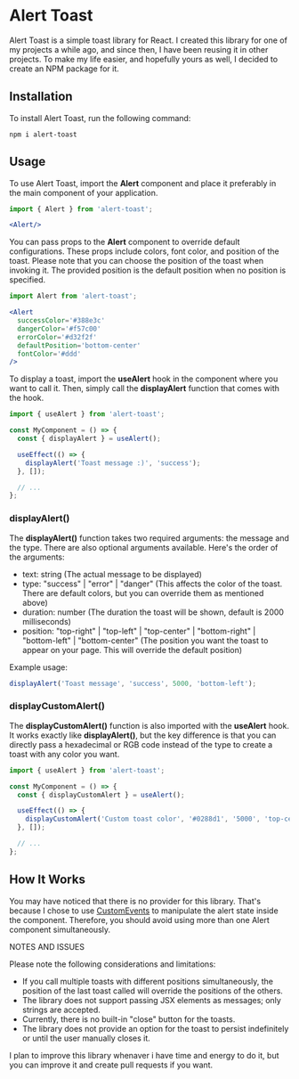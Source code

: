 # Alert Toast

Alert Toast is a simple toast library for React. I created this library for one of my projects a while ago, and since then, I have been reusing it in other projects. To make my life easier, and hopefully yours as well, I decided to create an NPM package for it.

## Installation

To install Alert Toast, run the following command:

```
npm i alert-toast
```

## Usage

To use Alert Toast, import the **Alert** component and place it preferably in the main component of your application.

```jsx
import { Alert } from 'alert-toast';

<Alert/>
```

You can pass props to the **Alert** component to override default configurations. These props include colors, font color, and position of the toast. Please note that you can choose the position of the toast when invoking it. The provided position is the default position when no position is specified.

```jsx
import Alert from 'alert-toast';

<Alert
  successColor='#388e3c'
  dangerColor='#f57c00'
  errorColor='#d32f2f'
  defaultPosition='bottom-center'
  fontColor='#ddd'
/>
```

To display a toast, import the **useAlert** hook in the component where you want to call it. Then, simply call the **displayAlert** function that comes with the hook.

```jsx
import { useAlert } from 'alert-toast';

const MyComponent = () => {
  const { displayAlert } = useAlert();

  useEffect(() => {
    displayAlert('Toast message :)', 'success');
  }, []);

  // ...
};
```

### displayAlert()

The **displayAlert()** function takes two required arguments: the message and the type. There are also optional arguments available. Here's the order of the arguments:

- text: string (The actual message to be displayed)
- type: "success" | "error" | "danger" (This affects the color of the toast. There are default colors, but you can override them as mentioned above)
- duration: number (The duration the toast will be shown, default is 2000 milliseconds)
- position: "top-right" | "top-left" | "top-center" | "bottom-right" | "bottom-left" | "bottom-center" (The position you want the toast to appear on your page. This will override the default position)

Example usage:

```jsx
displayAlert('Toast message', 'success', 5000, 'bottom-left');
```

### displayCustomAlert()

The **displayCustomAlert()** function is also imported with the **useAlert** hook. It works exactly like **displayAlert()**, but the key difference is that you can directly pass a hexadecimal or RGB code instead of the type to create a toast with any color you want.

```jsx
import { useAlert } from 'alert-toast';

const MyComponent = () => {
  const { displayCustomAlert } = useAlert();

  useEffect(() => {
    displayCustomAlert('Custom toast color', '#0288d1', '5000', 'top-center');
  }, []);

  // ...
};
```

## How It Works

You may have noticed that there is no provider for this library. That's because I chose to use [CustomEvents](https://developer.mozilla.org/en-US/docs/Web/API/CustomEvent/CustomEvent) to manipulate the alert state inside the **<Alert/>** component. Therefore, you should avoid using more than one Alert component simultaneously.

NOTES AND ISSUES

Please note the following considerations and limitations:

- If you call multiple toasts with different positions simultaneously, the position of the last toast called will override the positions of the others.
- The library does not support passing JSX elements as messages; only strings are accepted.
- Currently, there is no built-in "close" button for the toasts.
- The library does not provide an option for the toast to persist indefinitely or until the user manually closes it.

I plan to improve this library whenaver i have time and energy to do it, but you can improve it and create pull requests if you want.
